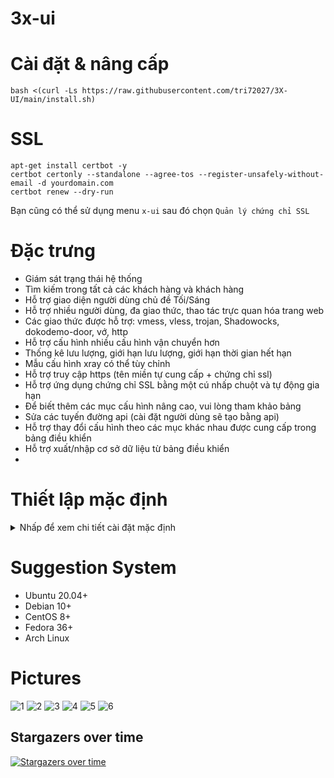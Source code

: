 # 3x-ui

# Cài đặt & nâng cấp

```
bash <(curl -Ls https://raw.githubusercontent.com/tri72027/3X-UI/main/install.sh)
```

# SSL

```
apt-get install certbot -y
certbot certonly --standalone --agree-tos --register-unsafely-without-email -d yourdomain.com
certbot renew --dry-run
```

Bạn cũng có thể sử dụng menu `x-ui` sau đó chọn `Quản lý chứng chỉ SSL`

# Đặc trưng

- Giám sát trạng thái hệ thống
- Tìm kiếm trong tất cả các khách hàng và khách hàng
- Hỗ trợ giao diện người dùng chủ đề Tối/Sáng
- Hỗ trợ nhiều người dùng, đa giao thức, thao tác trực quan hóa trang web
- Các giao thức được hỗ trợ: vmess, vless, trojan, Shadowocks, dokodemo-door, vớ, http
- Hỗ trợ cấu hình nhiều cấu hình vận chuyển hơn
- Thống kê lưu lượng, giới hạn lưu lượng, giới hạn thời gian hết hạn
- Mẫu cấu hình xray có thể tùy chỉnh
- Hỗ trợ truy cập https (tên miền tự cung cấp + chứng chỉ ssl)
- Hỗ trợ ứng dụng chứng chỉ SSL bằng một cú nhấp chuột và tự động gia hạn
- Để biết thêm các mục cấu hình nâng cao, vui lòng tham khảo bảng
- Sửa các tuyến đường api (cài đặt người dùng sẽ tạo bằng api)
- Hỗ trợ thay đổi cấu hình theo các mục khác nhau được cung cấp trong bảng điều khiển
- Hỗ trợ xuất/nhập cơ sở dữ liệu từ bảng điều khiển
- 
# Thiết lập mặc định

<details>
  <summary>Nhấp để xem chi tiết cài đặt mặc định</summary>

- Port: 2053
- tên người dùng và mật khẩu sẽ được tạo ngẫu nhiên nếu bạn bỏ qua việc sửa đổi bảo mật của riêng mình (x-ui "7")
- database path: /etc/x-ui/x-ui.db
- xray config path: /usr/local/x-ui/bin/config.json

Trước khi bạn đặt ssl trên cài đặt

- http://ip:2053/panel
- http://domain:2053/panel

Sau khi bạn đặt ssl trên cài đặt

- https://yourdomain:2053/panel
</details>

# Suggestion System

- Ubuntu 20.04+
- Debian 10+
- CentOS 8+
- Fedora 36+
- Arch Linux

# Pictures

![1](./media/1.png)
![2](./media/2.png)
![3](./media/3.png)
![4](./media/4.png)
![5](./media/5.png)
![6](./media/6.png)

## Stargazers over time

[![Stargazers over time](https://starchart.cc/MHSanaei/3x-ui.svg)](https://starchart.cc/MHSanaei/3x-ui)
